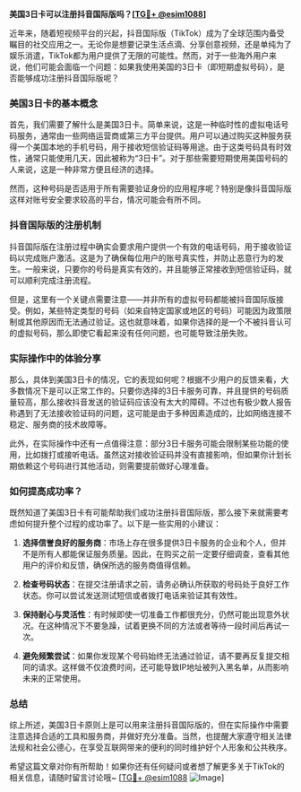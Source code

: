 **美国3日卡可以注册抖音国际版吗？[[TG💪+ @esim1088](https://t.me/s/esim1088)]**

近年来，随着短视频平台的兴起，抖音国际版（TikTok）成为了全球范围内备受瞩目的社交应用之一。无论你是想要记录生活点滴、分享创意视频，还是单纯为了娱乐消遣，TikTok都为用户提供了无限的可能性。然而，对于一些海外用户来说，他们可能会面临一个问题：如果我使用美国的3日卡（即短期虚拟号码），是否能够成功注册抖音国际版呢？

### 美国3日卡的基本概念

首先，我们需要了解什么是美国3日卡。简单来说，这是一种临时性的虚拟电话号码服务，通常由一些网络运营商或第三方平台提供。用户可以通过购买这种服务获得一个美国本地的手机号码，用于接收短信验证码等用途。由于这类号码具有时效性，通常只能使用几天，因此被称为“3日卡”。对于那些需要短期使用美国号码的人来说，这是一种非常方便且经济的选择。

然而，这种号码是否适用于所有需要验证身份的应用程序呢？特别是像抖音国际版这样对账号安全要求较高的平台，情况可能会有所不同。

### 抖音国际版的注册机制

抖音国际版在注册过程中确实会要求用户提供一个有效的电话号码，用于接收验证码以完成账户激活。这是为了确保每位用户的账号真实性，并防止恶意行为的发生。一般来说，只要你的号码是真实有效的，并且能够正常接收到短信验证码，就可以顺利完成注册流程。

但是，这里有一个关键点需要注意——并非所有的虚拟号码都能被抖音国际版接受。例如，某些特定类型的号码（如来自特定国家或地区的号码）可能因为政策限制或其他原因而无法通过验证。这也就意味着，如果你选择的是一个不被抖音认可的虚拟号码，那么即使它看起来没有任何问题，也可能导致注册失败。

### 实际操作中的体验分享

那么，具体到美国3日卡的情况，它的表现如何呢？根据不少用户的反馈来看，大多数情况下是可以正常工作的。只要你选择的3日卡服务可靠，并且提供的号码质量较高，那么接收抖音发送的验证码应该没有太大的障碍。不过也有极少数人报告称遇到了无法接收验证码的问题，这可能是由于多种因素造成的，比如网络连接不稳定、服务商的技术故障等。

此外，在实际操作中还有一点值得注意：部分3日卡服务可能会限制某些功能的使用，比如拨打或接听电话。虽然这对接收验证码并没有直接影响，但如果你计划长期依赖这个号码进行其他活动，则需要提前做好心理准备。

### 如何提高成功率？

既然知道了美国3日卡有可能帮助我们成功注册抖音国际版，那么接下来就需要考虑如何提升整个过程的成功率了。以下是一些实用的小建议：

1. **选择信誉良好的服务商**：市场上存在很多提供3日卡服务的企业和个人，但并不是所有人都能保证服务质量。因此，在购买之前一定要仔细调查，查看其他用户的评价和反馈，确保所选的服务商值得信赖。
   
2. **检查号码状态**：在提交注册请求之前，请务必确认所获取的号码处于良好工作状态。你可以尝试发送测试短信或者拨打电话来验证其有效性。

3. **保持耐心与灵活性**：有时候即使一切准备工作都很充分，仍然可能出现意外状况。在这种情况下不要急躁，试着更换不同的方法或者等待一段时间后再试一次。

4. **避免频繁尝试**：如果你发现某个号码始终无法通过验证，请不要再反复提交相同的请求。这样做不仅浪费时间，还可能导致IP地址被列入黑名单，从而影响未来的正常使用。

### 总结

综上所述，美国3日卡原则上是可以用来注册抖音国际版的，但在实际操作中需要注意选择合适的工具和服务商，并做好充分准备。当然，也提醒大家遵守相关法律法规和社会公德心，在享受互联网带来的便利的同时维护好个人形象和公共秩序。

希望这篇文章对你有所帮助！如果你还有任何疑问或者想了解更多关于TikTok的相关信息，请随时留言讨论哦~ [[TG💪+ @esim1088](https://t.me/s/esim1088) ![Image](https://i.postimg.cc/4NQfJmqS/Snipaste-2025-05-13-00-14-12.png)]